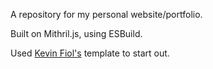 A repository for my personal website/portfolio.

Built on Mithril.js, using ESBuild.

Used [Kevin Fiol's](https://kevinfiol.com) template to start out.
